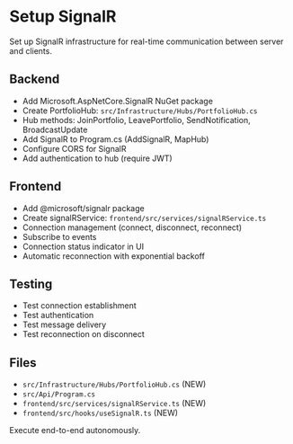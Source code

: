# Setup SignalR

Set up SignalR infrastructure for real-time communication between server and clients.

## Backend
- Add Microsoft.AspNetCore.SignalR NuGet package
- Create PortfolioHub: `src/Infrastructure/Hubs/PortfolioHub.cs`
- Hub methods: JoinPortfolio, LeavePortfolio, SendNotification, BroadcastUpdate
- Add SignalR to Program.cs (AddSignalR, MapHub)
- Configure CORS for SignalR
- Add authentication to hub (require JWT)

## Frontend
- Add @microsoft/signalr package
- Create signalRService: `frontend/src/services/signalRService.ts`
- Connection management (connect, disconnect, reconnect)
- Subscribe to events
- Connection status indicator in UI
- Automatic reconnection with exponential backoff

## Testing
- Test connection establishment
- Test authentication
- Test message delivery
- Test reconnection on disconnect

## Files
- `src/Infrastructure/Hubs/PortfolioHub.cs` (NEW)
- `src/Api/Program.cs`
- `frontend/src/services/signalRService.ts` (NEW)
- `frontend/src/hooks/useSignalR.ts` (NEW)

Execute end-to-end autonomously.
